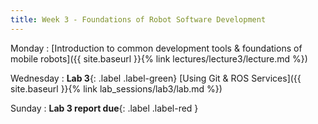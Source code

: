 ```yaml
---
title: Week 3 - Foundations of Robot Software Development
---
```


Monday
: [Introduction to common development tools & foundations of mobile robots]({{ site.baseurl }}{% link lectures/lecture3/lecture.md %})

Wednesday
: **Lab 3**{: .label .label-green} [Using Git & ROS Services]({{ site.baseurl }}{% link lab_sessions/lab3/lab.md %})

Sunday
: **Lab 3 report due**{: .label .label-red }

